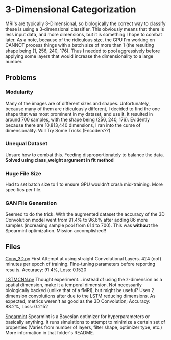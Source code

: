 # 3-Dimensional Categorization

MRI's are typically 3-Dimensional, so biologically the correct way to classify these is using a 3-dimensional classifier. This obviously means that there is less input data, and more dimensions, but it is something I hope to combat later.
As a note, because of the ridiculous size, the GPU I'm working on CANNOT process things with a batch size of more than 1 (the resulting shape being (1, 256, 240, 176). Thus I needed to pool aggressively before applying some layers that would increase the dimensionality to a large number.

## Problems

### Modularity

Many of the images are of different sizes and shapes. Unfortunately, because many of them are ridiculously different, I decided to find the one shape that was most prominent in my dataset, and use it. It resulted in around 700 samples, with the shape being (256, 240, 176). Evidently because there are 10,813,440 dimensions, I ran into the curse of dimensionality. Will Try Some Tricks (Encoders??)

### Unequal Dataset

Unsure how to combat this. Feeding disproportionately to balance the data. **Solved using class_weight argument in fit method**

### Huge File Size

Had to set batch size to 1 to ensure GPU wouldn't crash mid-training. More specifics per file.

### GAN File Generation

Seemed to do the trick. With the augmented dataset the accuracy of the 3D Convolution model went from 91.4% to 96.6% after adding 86 more samples (increasing sample pool from 614 to 700). This was **without** the Spearmint optimization. Mission accomplished!!  

## Files
[Conv_3D.py](Conv_3D.py) First Attempt at using straight Convolutional Layers. 424 (oof) minutes per epoch of training. Fine-tuning parameters before reporting results. Accuracy: 91.4%, Loss: 0.1520

[LSTMCNN.py](LSTMCNN.py) Thought experiment... instead of using the z-dimension as a spatial dimension, make it a temporal dimension. Not necessarily biologically backed (unlike that of a fMRI), but might be useful? Uses 2 dimension convolutions after due to the LSTM reducing dimensions. As expected, metrics weren't as good as the 3D Convolution; Accuracy: 88.2%, Loss: 0.2152

[Spearmint](Spearmint) Spearmint is a Bayesian optimizer for hyperparameters or basically anything. It runs simulations to attempt to minimize a certain set of properties (Varies from number of layers, filter shape, optimizer type, etc.) More information in that folder's README.
